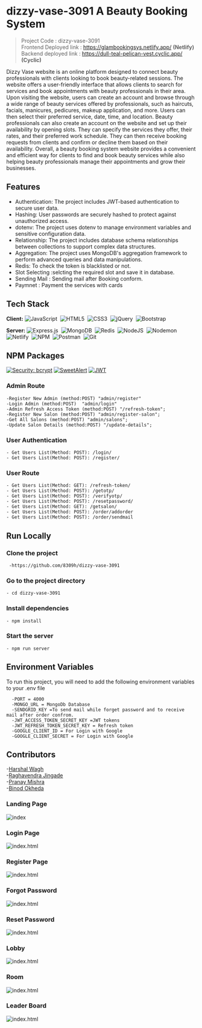 # dizzy-vase-3091  A Beauty Booking System

> Project Code : dizzy-vase-3091<br/>
> Frontend Deployed link :  https://glambookingsys.netlify.app/  **(Netlify)** <br/>
> Backend deployed link :  https://dull-teal-pelican-vest.cyclic.app/ **(Cyclic)**  <br/>

Dizzy Vase website is an online platform designed to connect beauty professionals with clients looking to book beauty-related sessions. The website offers a user-friendly interface that allows clients to search for services and book appointments with beauty professionals in their area.
Upon visiting the website, users can create an account and browse through a wide range of beauty services offered by professionals, such as haircuts, facials, manicures, pedicures, makeup application, and more. Users can then select their preferred service, date, time, and location.
Beauty professionals can also create an account on the website and set up their availability by opening slots. They can specify the services they offer, their rates, and their preferred work schedule. They can then receive booking requests from clients and confirm or decline them based on their availability.
Overall, a beauty booking system website provides a convenient and efficient way for clients to find and book beauty services while also helping beauty professionals manage their appointments and grow their businesses.


## Features

 - Authentication: The project includes JWT-based authentication to secure user data.
 - Hashing: User passwords are securely hashed to protect against unauthorized access.
 - dotenv: The project uses dotenv to manage environment variables and sensitive configuration data.
 - Relationship: The project includes database schema relationships between collections to support complex data structures.
 - Aggregation: The project uses MongoDB's aggregation framework to perform advanced queries and data manipulations.
 - Redis: To check the token is blacklisted or not.
 - Slot Selecting :selcting the required slot and save it in database.
 - Sending Mail : Sending mail after Booking conform.
 - Paymnet : Payment the services with cards
 
## Tech Stack

**Client:** 
![JavaScript](https://img.shields.io/badge/javascript-%23323330.svg?style=for-the-badge&logo=javascript&logoColor=%23F7DF1E)&nbsp;
![HTML5](https://img.shields.io/badge/html5-%23E34F26.svg?style=for-the-badge&logo=html5&logoColor=white)&nbsp;
![CSS3](https://img.shields.io/badge/css3-%231572B6.svg?style=for-the-badge&logo=css3&logoColor=white)&nbsp;
![jQuery](https://img.shields.io/badge/jquery-%230769AD.svg?style=for-the-badge&logo=jquery&logoColor=white)&nbsp;
![Bootstrap](https://img.shields.io/badge/bootstrap-%23563D7C.svg?style=for-the-badge&logo=bootstrap&logoColor=white)&nbsp;



**Server:** 
![Express.js](https://img.shields.io/badge/express.js-%23404d59.svg?style=for-the-badge&logo=express&logoColor=%2361DAFB)&nbsp;
![MongoDB](https://img.shields.io/badge/MongoDB-%234ea94b.svg?style=for-the-badge&logo=mongodb&logoColor=white)&nbsp;
![Redis](https://img.shields.io/badge/redis-%23DD0031.svg?style=for-the-badge&logo=redis&logoColor=white)&nbsp;
![NodeJS](https://img.shields.io/badge/node.js-6DA55F?style=for-the-badge&logo=node.js&logoColor=white)&nbsp;
![Nodemon](https://img.shields.io/badge/NODEMON-%23323330.svg?style=for-the-badge&logo=nodemon&logoColor=%BBDEAD)&nbsp;
![Netlify](https://img.shields.io/badge/netlify-%23000000.svg?style=for-the-badge&logo=netlify&logoColor=#00C7B7)&nbsp;
![NPM](https://img.shields.io/badge/NPM-%23CB3837.svg?style=for-the-badge&logo=npm&logoColor=white)&nbsp;
![Postman](https://img.shields.io/badge/Postman-FF6C37?style=for-the-badge&logo=postman&logoColor=white)&nbsp;
![Git](https://img.shields.io/badge/git-%23F05033.svg?style=for-the-badge&logo=git&logoColor=white)&nbsp;
&nbsp;
## NPM Packages

[![Security: bcrypt](https://img.shields.io/badge/Security-bcrypt-blueviolet.svg?style=for-the-badge&logo=cryptography&logoColor=white)](https://en.wikipedia.org/wiki/Bcrypt)
[![SweetAlert](https://img.shields.io/badge/SweetAlert-FF3E3E.svg?style=for-the-badge&logo=javascript&logoColor=white)](https://sweetalert.js.org/)
[![JWT](https://img.shields.io/badge/JWT-2386C9.svg?style=for-the-badge&logo=json-web-tokens&logoColor=white)](https://jwt.io/)


### Admin Route
    -Register New Admin (method:POST) "admin/register"
    -Login Admin (method:POST)  "admin/login"
    -Admin Refresh Access Token (method:POST) "/refresh-token";
    -Register New Salon (method:POST) "admin/register-salon";
    -Get All Salons (method:POST) "admin/salons";
    -Update Salon Details (method:POST) "/update-details";
    
### User Authentication
    - Get Users List(Method: POST): /login/
    - Get Users List(Method: POST): /register/
   
 ### User Route
  
    - Get Users List(Method: GET): /refresh-token/
    - Get Users List(Method: POST): /getotp/
    - Get Users List(Method: POST): /verifyotp/
    - Get Users List(Method: POST): /resetpassword/
    - Get Users List(Method: GET): /getsalon/
    - Get Users List(Method: POST): /order/addorder
    - Get Users List(Method: POST): /order/sendmail
    
  
  
  
  ## Run Locally
 ### Clone the project
     -https://github.com/8309h/dizzy-vase-3091 

### Go to the project directory
    - cd dizzy-vase-3091
    
### Install dependencies

    - npm install

### Start the server
    - npm run server
    
## Environment Variables
 To run this project, you will need to add the following environment variables to your .env file

      -PORT = 4000
      -MONGO_URL = MongoDb Database
      -SENDGRID_KEY =To send mail while forget password and to receive mail after order confrom.
      -JWT_ACCESS_TOKEN_SECRET_KEY =JWT tokens
      -JWT_REFRESH_TOKEN_SECRET_KEY = Refresh token
      -GOOGLE_CLIENT_ID = For Login with Google 
      -GOOGLE_CLIENT_SECRET = For Login with Google 


## Contributors
-[Harshal Wagh](https://github.com/8309h) <br/>
-[Raghavendra Jingade](https://github.com/JRaghu842) <br/>
-[Pranay Mishra](https://github.com/THEPRANAYMISHRA) <br/>
-[Binod Okheda](https://github.com/BinodOkheda) 


<h3>Landing Page</h3>
  
![index](https://github.com/aamirfarookh/ossified-nerve-3185/blob/main/Frontend/assets/index.png)
  
<h3>Login Page</h3>
  
![index.html](https://github.com/aamirfarookh/ossified-nerve-3185/blob/main/Frontend/assets/login.png)  
  
<h3>Register Page</h3>
  
![index.html](https://github.com/aamirfarookh/ossified-nerve-3185/blob/main/Frontend/assets/register.png)
  
<h3>Forgot Password</h3>
  
![index.html](https://github.com/aamirfarookh/ossified-nerve-3185/blob/main/Frontend/assets/forget.png) 
  
<h3>Reset Password</h3>
  
![index.html](https://github.com/aamirfarookh/ossified-nerve-3185/blob/main/Frontend/assets/reset.png)
  
<h3>Lobby</h3>
  
![index.html](https://github.com/aamirfarookh/ossified-nerve-3185/blob/main/Frontend/assets/lobby.png)  
  
<h3>Room</h3>
  
![index.html](https://github.com/aamirfarookh/ossified-nerve-3185/blob/main/Frontend/assets/room.png)  
  
<h3>Leader Board</h3>
  
![index.html](https://github.com/aamirfarookh/ossified-nerve-3185/blob/main/Frontend/assets/leader.png)  

